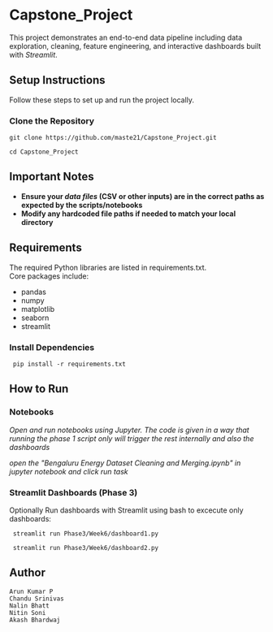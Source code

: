# Capstone_Project

This project demonstrates an end-to-end data pipeline including data exploration, cleaning, feature engineering, and interactive dashboards built with *Streamlit*.


## Setup Instructions

Follow these steps to set up and run the project locally.

### Clone the Repository

    git clone https://github.com/maste21/Capstone_Project.git
    
    cd Capstone_Project

## Important Notes

- **Ensure your *data files* (CSV or other inputs) are in the correct paths as expected by the scripts/notebooks**
- **Modify any hardcoded file paths if needed to match your local directory**


## Requirements

The required Python libraries are listed in requirements.txt.  
Core packages include:
- pandas
- numpy
- matplotlib
- seaborn
- streamlit

### Install Dependencies

     pip install -r requirements.txt

## How to Run

### Notebooks

*Open and run notebooks using Jupyter.*
*The code is given in a way that running the phase 1 script only will trigger the rest internally and also the dashboards*

 *open the "Bengaluru Energy Dataset Cleaning and Merging.ipynb" in jupyter notebook and click run task*

### Streamlit Dashboards (Phase 3)

Optionally Run dashboards with Streamlit using bash to excecute only dashboards:

     streamlit run Phase3/Week6/dashboard1.py
     
     streamlit run Phase3/Week6/dashboard2.py



## Author

    Arun Kumar P
    Chandu Srinivas
    Nalin Bhatt
    Nitin Soni
    Akash Bhardwaj

